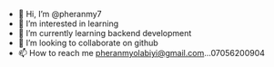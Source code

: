 - 👋 Hi, I’m @pheranmy7
- 👀 I’m interested in learning 
- 🌱 I’m currently learning backend development
- 💞️ I’m looking to collaborate on github
- 📫 How to reach me pheranmyolabiyi@gmail.com...07056200904

<!---
pheranmy7/pheranmy7 is a ✨ special ✨ repository because its `README.md` (this file) appears on your GitHub profile.
You can click the Preview link to take a look at your changes.
--->
